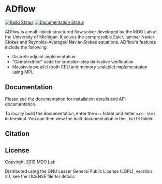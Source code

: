 # ADflow
[![Build Status](https://travis-ci.com/mdolab/adflow.svg?branch=master)](https://travis-ci.com/mdolab/adflow) 
[![Documentation Status](https://readthedocs.com/projects/mdolab-adflow/badge/?version=latest)](https://mdolab-adflow.readthedocs-hosted.com/?badge=latest)

ADflow is a multi-block structured flow solver developed by the MDO Lab at the University of Michigan.
It solves the compressible Euler, laminar Navier-Stokes and Reynolds-Averaged Navier-Stokes equations.
ADflow's features include the following:

- Discrete adjoint implementation
- "Complexified" code for complex-step derivative verification
- Massively parallel (both CPU and memory scalable) implementation using MPI.

## Documentation
Please see the [documentation](https://mdolab-adflow.readthedocs-hosted.com/en/latest/) for installation details and API documentation.

To locally build the documentation, enter the `doc` folder and enter `make html` in terminal.
You can then view the built documentation in the `_build` folder.

## Citation

## License
Copyright 2019 MDO Lab

Distributed using the GNU Lesser General Public License (LGPL), verstion 2.1; see
the LICENSE file for details.
